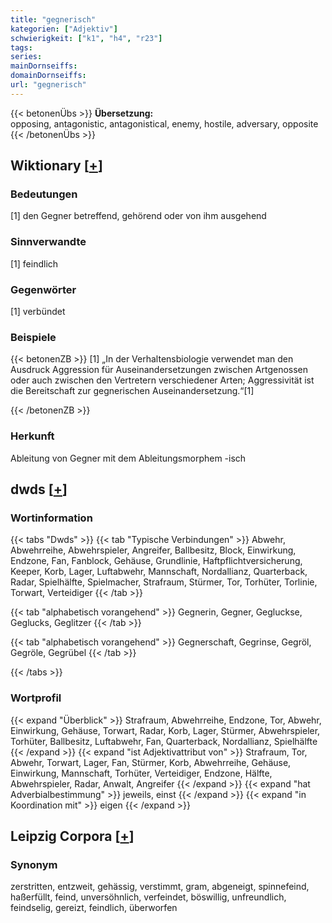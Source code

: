 ```yaml
---
title: "gegnerisch"
kategorien: ["Adjektiv"]
schwierigkeit: ["k1", "h4", "r23"]
tags:
series:
mainDornseiffs:
domainDornseiffs:
url: "gegnerisch"
---
```


{{< betonenÜbs >}}
**Übersetzung:**  
opposing, antagonistic, antagonistical, enemy, hostile, adversary, opposite  
{{< /betonenÜbs >}}

## Wiktionary [[+](https://de.wiktionary.org/wiki/gegnerisch)]

### Bedeutungen
[1] den Gegner betreffend, gehörend oder von ihm ausgehend  

### Sinnverwandte
[1] feindlich  

### Gegenwörter
[1] verbündet  

### Beispiele
{{< betonenZB >}}
[1] „In der Verhaltensbiologie verwendet man den Ausdruck Aggression für Auseinandersetzungen zwischen Artgenossen oder auch zwischen den Vertretern verschiedener Arten; Aggressivität ist die Bereitschaft zur gegnerischen Auseinandersetzung.“[1]  

{{< /betonenZB >}}
### Herkunft
Ableitung von Gegner mit dem Ableitungsmorphem -isch  



## dwds [[+](https://www.dwds.de/wb/gegnerisch)]

### Wortinformation
{{< tabs "Dwds" >}}
{{< tab "Typische Verbindungen" >}}
Abwehr, Abwehrreihe, Abwehrspieler, Angreifer, Ballbesitz, Block, Einwirkung, Endzone, Fan, Fanblock, Gehäuse, Grundlinie, Haftpflichtversicherung, Keeper, Korb, Lager, Luftabwehr, Mannschaft, Nordallianz, Quarterback, Radar, Spielhälfte, Spielmacher, Strafraum, Stürmer, Tor, Torhüter, Torlinie, Torwart, Verteidiger
{{< /tab >}}

{{< tab "alphabetisch vorangehend" >}}
Gegnerin, Gegner, Gegluckse, Geglucks, Geglitzer
{{< /tab >}}

{{< tab "alphabetisch vorangehend" >}}
Gegnerschaft, Gegrinse, Gegröl, Gegröle, Gegrübel
{{< /tab >}}

{{< /tabs >}}

### Wortprofil
{{< expand "Überblick" >}} Strafraum, Abwehrreihe, Endzone, Tor, Abwehr, Einwirkung, Gehäuse, Torwart, Radar, Korb, Lager, Stürmer, Abwehrspieler, Torhüter, Ballbesitz, Luftabwehr, Fan, Quarterback, Nordallianz, Spielhälfte {{< /expand >}}
{{< expand "ist Adjektivattribut von" >}} Strafraum, Tor, Abwehr, Torwart, Lager, Fan, Stürmer, Korb, Abwehrreihe, Gehäuse, Einwirkung, Mannschaft, Torhüter, Verteidiger, Endzone, Hälfte, Abwehrspieler, Radar, Anwalt, Angreifer {{< /expand >}}
{{< expand "hat Adverbialbestimmung" >}} jeweils, einst {{< /expand >}}
{{< expand "in Koordination mit" >}} eigen {{< /expand >}}

## Leipzig Corpora [[+](https://corpora.uni-leipzig.de/en/res?word=gegnerisch&corpusId=deu_newscrawl-public_2018)]


### Synonym
zerstritten, entzweit, gehässig, verstimmt, gram, abgeneigt, spinnefeind, haßerfüllt, feind, unversöhnlich, verfeindet, böswillig, unfreundlich, feindselig, gereizt, feindlich, überworfen

